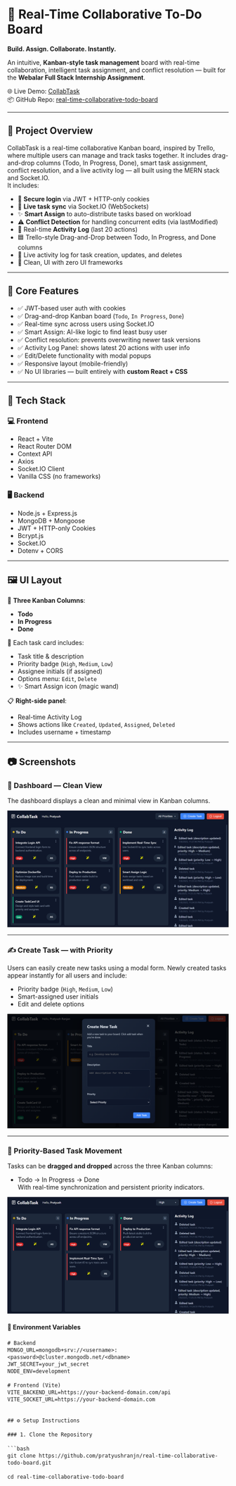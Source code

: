 # 🚀 Real-Time Collaborative To-Do Board  
**Build. Assign. Collaborate. Instantly.**

An intuitive, **Kanban-style task management** board with real-time collaboration, intelligent task assignment, and conflict resolution — built for the **Webalar Full Stack Internship Assignment**.

🌐 Live Demo: [CollabTask](https://real-time-collaborative-todo-board.vercel.app/dashboard)   
📦 GitHub Repo: [real-time-collaborative-todo-board](https://github.com/pratyushranjn/real-time-collaborative-todo-board)

---

## 🧩 Project Overview

CollabTask is a real-time collaborative Kanban board, inspired by Trello, where multiple users can manage and track tasks together. It includes drag-and-drop columns (Todo, In Progress, Done), smart task assignment, conflict resolution, and a live activity log — all built using the MERN stack and Socket.IO.  
It includes:

- 🔐 **Secure login** via JWT + HTTP-only cookies  
- 🔄 **Live task sync** via Socket.IO (WebSockets)  
- ✨ **Smart Assign** to auto-distribute tasks based on workload
- ⚠️ **Conflict Detection** for handling concurrent edits (via lastModified)  
- 📃 Real-time **Activity Log** (last 20 actions)  
- 🟦 Trello-style Drag-and-Drop between Todo, In Progress, and Done columns
- 📝 Live activity log for task creation, updates, and deletes
- 🧼 Clean, UI with zero UI frameworks 

---

## 📌 Core Features

- ✅ JWT-based user auth with cookies  
- ✅ Drag-and-drop Kanban board (`Todo`, `In Progress`, `Done`)  
- ✅ Real-time sync across users using Socket.IO  
- ✅ Smart Assign: AI-like logic to find least busy user  
- ✅ Conflict resolution: prevents overwriting newer task versions  
- ✅ Activity Log Panel: shows latest 20 actions with user info  
- ✅ Edit/Delete functionality with modal popups  
- ✅ Responsive layout (mobile-friendly)  
- ✅ No UI libraries — built entirely with **custom React + CSS**

---

## 🧰 Tech Stack

### 💻 Frontend
- React + Vite
- React Router DOM
- Context API
- Axios
- Socket.IO Client
- Vanilla CSS (no frameworks)

### 🖥 Backend
- Node.js + Express.js
- MongoDB + Mongoose
- JWT + HTTP-only Cookies
- Bcrypt.js
- Socket.IO
- Dotenv + CORS

---

## 🖼️ UI Layout

🔳 **Three Kanban Columns**:
- **Todo**
- **In Progress**
- **Done**

🧾 Each task card includes:
- Task title & description
- Priority badge (`High`, `Medium`, `Low`)
- Assignee initials (if assigned)
- Options menu: `Edit`, `Delete`
- ✨ Smart Assign icon (magic wand)

📋 **Right-side panel**:
- Real-time Activity Log  
- Shows actions like `Created`, `Updated`, `Assigned`, `Deleted`  
- Includes username + timestamp

---



## 📷 Screenshots

### 🧼 Dashboard — Clean View
The dashboard displays a clean and minimal view in Kanban columns.

![Dashboard](./frontend/public/dashboard.png)

---

### ✍️ Create Task — with Priority 
Users can easily create new tasks using a modal form. Newly created tasks appear instantly for all users and include:
- Priority badge (`High`, `Medium`, `Low`)
- Smart-assigned user initials
- Edit and delete options

![Created Task](./frontend/public/createTask.png)

---

### 🔄 Priority-Based Task Movement
Tasks can be **dragged and dropped** across the three Kanban columns:
- Todo → In Progress → Done  
With real-time synchronization and persistent priority indicators.

![Priority Based Task View](./frontend/public/prority_based.png)


#### 📁 Environment Variables

```env
# Backend
MONGO_URL=mongodb+srv://<username>:<password>@cluster.mongodb.net/<dbname>
JWT_SECRET=your_jwt_secret
NODE_ENV=development

# Frontend (Vite)
VITE_BACKEND_URL=https://your-backend-domain.com/api
VITE_SOCKET_URL=https://your-backend-domain.com


## ⚙️ Setup Instructions

### 1. Clone the Repository

```bash
git clone https://github.com/pratyushranjn/real-time-collaborative-todo-board.git

cd real-time-collaborative-todo-board

